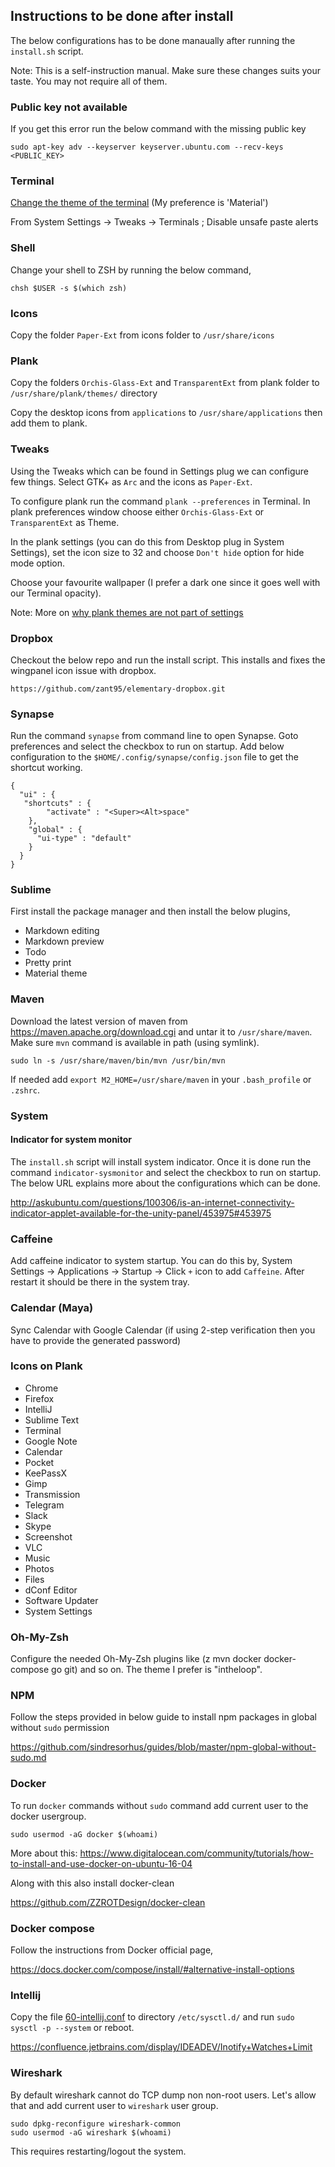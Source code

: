 ## Instructions to be done after install

The below configurations has to be done manaually after running the `install.sh` script.

Note: This is a self-instruction manual. Make sure these changes suits your taste. You may not require all of them.


### Public key not available

If you get this error run the below command with the missing public key

	sudo apt-key adv --keyserver keyserver.ubuntu.com --recv-keys <PUBLIC_KEY>


### Terminal

[Change the theme of the terminal](https://github.com/Mayccoll/Gogh/blob/master/content/install.md#create-a-command-line) (My preference is 'Material')

From System Settings -> Tweaks -> Terminals ; Disable unsafe paste alerts


### Shell

Change your shell to ZSH by running the below command,

	chsh $USER -s $(which zsh)


### Icons

Copy the folder `Paper-Ext` from icons folder to `/usr/share/icons`


### Plank

Copy the folders `Orchis-Glass-Ext` and `TransparentExt` from plank folder to `/usr/share/plank/themes/` directory

Copy the desktop icons from `applications` to `/usr/share/applications` then add them to plank.


### Tweaks

Using the Tweaks which can be found in Settings plug we can configure few things. Select GTK+ as `Arc` and the icons as `Paper-Ext`.

To configure plank run the command `plank --preferences` in Terminal. In plank preferences window choose either  `Orchis-Glass-Ext` or `TransparentExt` as Theme.

In the plank settings (you can do this from Desktop plug in System Settings), set the icon size to 32 and choose `Don't hide` option for hide mode option.

Choose your favourite wallpaper (I prefer a dark one since it goes well with our Terminal opacity).

Note: More on [why plank themes are not part of settings](https://elementaryos.stackexchange.com/questions/474/why-are-planks-preferences-hidden-away)


### Dropbox

Checkout the below repo and run the install script. This installs and fixes the wingpanel icon issue with dropbox.

	https://github.com/zant95/elementary-dropbox.git


### Synapse

Run the command `synapse` from command line to open Synapse. Goto preferences and select the checkbox to run on startup.
Add below configuration to the `$HOME/.config/synapse/config.json` file to get the shortcut working.

```
{
  "ui" : {
   "shortcuts" : {
        "activate" : "<Super><Alt>space"
    },
    "global" : {
      "ui-type" : "default"
    }
  }
}
```


### Sublime

First install the package manager and then install the below plugins,

* Markdown editing
* Markdown preview
* Todo
* Pretty print
* Material theme


### Maven

Download the latest version of maven from https://maven.apache.org/download.cgi and untar it to `/usr/share/maven`. Make sure `mvn` command is available in path (using symlink).

```
sudo ln -s /usr/share/maven/bin/mvn /usr/bin/mvn
```

If needed add `export M2_HOME=/usr/share/maven` in your `.bash_profile` or `.zshrc`.


### System

#### Indicator for system monitor

The `install.sh` script will install system indicator. Once it is done run the command `indicator-sysmonitor` and select the checkbox to run on startup. The below URL explains more about the configurations which can be done.

http://askubuntu.com/questions/100306/is-an-internet-connectivity-indicator-applet-available-for-the-unity-panel/453975#453975


### Caffeine

Add caffeine indicator to system startup. You can do this by, System Settings -> Applications -> Startup -> Click `+` icon to add `Caffeine`. After restart it should be there in the system tray.


### Calendar (Maya)

Sync Calendar with Google Calendar (if using 2-step verification then you have to provide the generated password)


### Icons on Plank

* Chrome
* Firefox
* IntelliJ
* Sublime Text
* Terminal
* Google Note
* Calendar
* Pocket
* KeePassX
* Gimp
* Transmission
* Telegram
* Slack
* Skype
* Screenshot
* VLC
* Music
* Photos
* Files
* dConf Editor
* Software Updater
* System Settings


### Oh-My-Zsh

Configure the needed Oh-My-Zsh plugins like (z mvn docker docker-compose go git) and so on. The theme I prefer is "intheloop".


### NPM

Follow the steps provided in below guide to install npm packages in global without `sudo` permission

https://github.com/sindresorhus/guides/blob/master/npm-global-without-sudo.md


### Docker

To run `docker` commands without `sudo` command add current user to the docker usergroup.

```
sudo usermod -aG docker $(whoami)
```

More about this: https://www.digitalocean.com/community/tutorials/how-to-install-and-use-docker-on-ubuntu-16-04

Along with this also install docker-clean

https://github.com/ZZROTDesign/docker-clean


### Docker compose

Follow the instructions from Docker official page,

https://docs.docker.com/compose/install/#alternative-install-options


### Intellij

Copy the file [60-intellij.conf](./intellij/60-intellij.conf) to directory `/etc/sysctl.d/` and run `sudo sysctl -p --system` or reboot.

https://confluence.jetbrains.com/display/IDEADEV/Inotify+Watches+Limit


### Wireshark

By default wireshark cannot do TCP dump non non-root users. Let's allow that and add current user to `wireshark` user group.


```
sudo dpkg-reconfigure wireshark-common
sudo usermod -aG wireshark $(whoami)
```

This requires restarting/logout the system.
